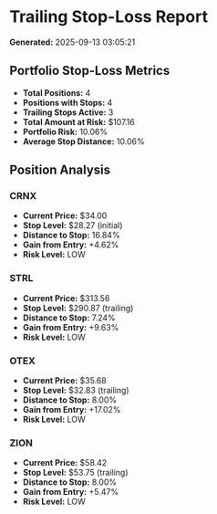 # Trailing Stop-Loss Report

**Generated:** 2025-09-13 03:05:21

## Portfolio Stop-Loss Metrics

- **Total Positions:** 4
- **Positions with Stops:** 4
- **Trailing Stops Active:** 3
- **Total Amount at Risk:** $107.16
- **Portfolio Risk:** 10.06%
- **Average Stop Distance:** 10.06%

## Position Analysis

### CRNX
- **Current Price:** $34.00
- **Stop Level:** $28.27 (initial)
- **Distance to Stop:** 16.84%
- **Gain from Entry:** +4.62%
- **Risk Level:** LOW

### STRL
- **Current Price:** $313.56
- **Stop Level:** $290.87 (trailing)
- **Distance to Stop:** 7.24%
- **Gain from Entry:** +9.63%
- **Risk Level:** LOW

### OTEX
- **Current Price:** $35.68
- **Stop Level:** $32.83 (trailing)
- **Distance to Stop:** 8.00%
- **Gain from Entry:** +17.02%
- **Risk Level:** LOW

### ZION
- **Current Price:** $58.42
- **Stop Level:** $53.75 (trailing)
- **Distance to Stop:** 8.00%
- **Gain from Entry:** +5.47%
- **Risk Level:** LOW

